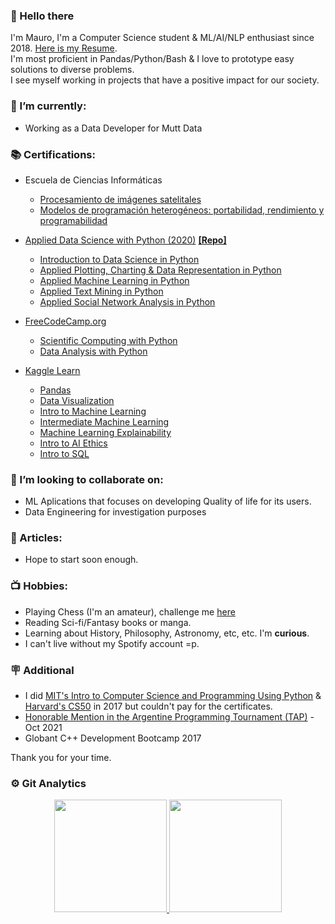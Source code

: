 ### 👋 Hello there 

  I'm Mauro, I'm a Computer Science student & ML/AI/NLP enthusiast since 2018. [Here is my Resume](https://drive.google.com/file/d/1nLGbmHlwIL3-Me-67jXeW9gAMvJEVzZV/view?usp=sharing).  
  I'm most proficient in Pandas/Python/Bash & I love to prototype easy solutions to diverse problems.  
  I see myself working in projects that have a positive impact for our society.  

### 🌱 I’m currently:
  - Working as a Data Developer for Mutt Data

### 📚 Certifications:
  - Escuela de Ciencias Informáticas   
    - [Procesamiento de imágenes satelitales](https://eci.dc.uba.ar/cursos-eci/m3-procesamiento-imagenes-satelitales/)   
    - [Modelos de programación heterogéneos: portabilidad, rendimiento y
programabilidad](https://eci.dc.uba.ar/cursos-eci/t3-modelos-programacion-heterogeneos/)

  - [Applied Data Science with Python (2020)](https://www.coursera.org/account/accomplishments/specialization/SEYQ8JB5G94B) [**[Repo]**](https://github.com/MauroEBordon/Applied-Data-Science-in-Python)
    - [Introduction to Data Science in Python](https://www.coursera.org/account/accomplishments/verify/YBRE7BFFZRKS)  
    - [Applied Plotting, Charting & Data Representation in Python](https://www.coursera.org/account/accomplishments/verify/F83HND4KZ6E9)  
    - [Applied Machine Learning in Python](https://www.coursera.org/account/accomplishments/verify/WJ3SBL8HNR7L)  
    - [Applied Text Mining in Python](https://www.coursera.org/account/accomplishments/verify/PPRDUTS2YU85)  
    - [Applied Social Network Analysis in Python](https://www.coursera.org/account/accomplishments/verify/6499S6MD9KZH) 
   
  - [FreeCodeCamp.org](www.freecodecamp.org)
    - [Scientific Computing with Python](https://freecodecamp.org/certification/mauroebordon/scientific-computing-with-python-v7)
    - [Data Analysis with Python](https://www.freecodecamp.org/certification/mauroebordon/data-analysis-with-python-v7)
    
  - [Kaggle Learn](https://www.kaggle.com/learn)
    - [Pandas](https://www.kaggle.com/learn/certification/mauroezequielbordn/pandas)
    - [Data Visualization](https://www.kaggle.com/learn/certification/mauroezequielbordn/data-visualization)
    - [Intro to Machine Learning](https://www.kaggle.com/learn/certification/mauroezequielbordn/intro-to-machine-learning)
    - [Intermediate Machine Learning](https://www.kaggle.com/learn/certification/mauroezequielbordn/intermediate-machine-learning)
    - [Machine Learning Explainability](https://www.kaggle.com/learn/certification/mauroezequielbordn/machine-learning-explainability)
    - [Intro to AI Ethics](https://www.kaggle.com/learn/certification/mauroezequielbordn/intro-to-ai-ethics)  
    - [Intro to SQL](https://www.kaggle.com/learn/intro-to-sql)
    
### 👯 I’m looking to collaborate on:
  - ML Aplications that focuses on developing Quality of life for its users.  
  - Data Engineering for investigation purposes
### 📑 Articles:
  - Hope to start soon enough.  

### 📺 Hobbies:
  - Playing Chess (I'm an amateur), challenge me [here](https:/chess.com/@/mauroebordon)
  - Reading Sci-fi/Fantasy books or manga.
  - Learning about History, Philosophy, Astronomy, etc, etc. I'm **curious**. 
  - I can't live without my Spotify account =p.

### 🪧 Additional
  - I did [MIT's Intro to Computer Science and Programming Using Python](https://www.edx.org/course/introduction-to-computer-science-and-programming-7) & [ Harvard's CS50](https://www.edx.org/course/introduction-computer-science-harvardx-cs50x) in 2017 but couldn't pay for the certificates.
  - [Honorable Mention in the Argentine Programming Tournament  (TAP)](https://pdfhost.io/v/Ei7unYSv~_2022TAP_2021PLACE_1/) - Oct 2021
  - Globant C++ Development Bootcamp 2017
  
Thank you for your time.  

### :gear: Git Analytics
<p align="center">
  <a href="https://github.com/mauroebordon/mauroebordon">
    <img height="180em" src="https://github-readme-stats-eight-theta.vercel.app/api?username=mauroebordon&show_icons=true&theme=gruvbox&include_all_commits=true&count_private=true"/>
    <img height="180em" src="https://github-readme-stats-eight-theta.vercel.app/api/top-langs/?username=mauroebordon&layout=compact&langs_count=8&theme=gruvbox"/>
  </a>
</p>
